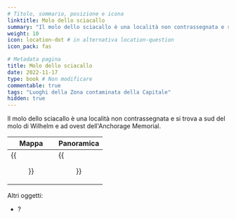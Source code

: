 ```yaml
---
# Titolo, sommario, posizione e icona
linktitle: Molo dello sciacallo
summary: "Il molo dello sciacallo è una località non contrassegnata e si trova a sud del molo di Wilhelm e ad ovest dell'Anchorage Memorial."
weight: 10
icon: location-dot # in alternativa location-question
icon_pack: fas

# Metadata pagina
title: Molo dello sciacallo
date: 2022-11-17
type: book # Non modificare
commentable: true
tags: "Luoghi della Zona contaminata della Capitale"
hidden: true
---
```




Il molo dello sciacallo è una località non contrassegnata e si trova a sud del molo di Wilhelm e ad ovest dell'Anchorage Memorial.

| Mappa                                       | Panoramica                             |
| ------------------------------------------- | -------------------------------------- |
| {{<figure src="Scavengers_dock_loc.webp">}} | {{<figure src="ScavengersDock.webp">}} |


Altri oggetti:
- ?
